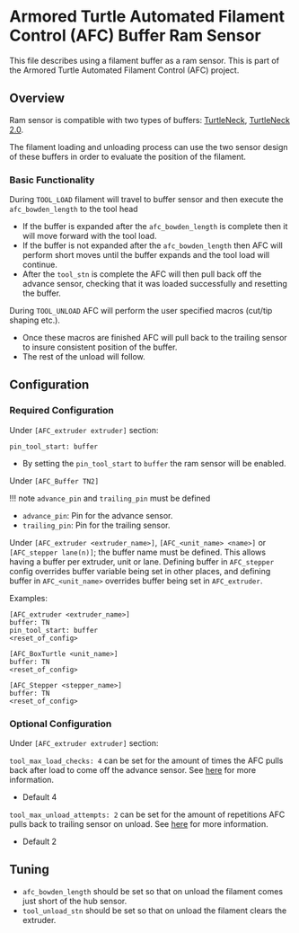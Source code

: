 # Armored Turtle Automated Filament Control (AFC) Buffer Ram Sensor

This file describes using a filament buffer as a ram sensor. This is part of the Armored Turtle Automated Filament
Control (AFC) project.

## Overview

Ram sensor is compatible with two types of buffers: [TurtleNeck](https://github.com/ArmoredTurtle/TurtleNeck), 
[TurtleNeck 2.0](https://github.com/ArmoredTurtle/TurtleNeck2.0).

The filament loading and unloading process can use the two sensor design of these buffers in order to evaluate the 
position of the filament.

### Basic Functionality

During `TOOL_LOAD` filament will travel to buffer sensor and then execute the `afc_bowden_length` to the tool head

- If the buffer is expanded after the `afc_bowden_length` is complete then it will move forward with the tool load.
- If the buffer is not expanded after the `afc_bowden_length` then AFC will perform short moves until the buffer
  expands and the tool load will continue.
- After the `tool_stn` is complete the AFC will then pull back off the advance sensor, checking that it was loaded
  successfully and resetting the buffer.

During `TOOL_UNLOAD` AFC will perform the user specified macros (cut/tip shaping etc.).

- Once these macros are finished AFC will pull back to the trailing sensor to insure consistent position of the
  buffer.
- The rest of the unload will follow.

## Configuration

### Required Configuration

Under `[AFC_extruder extruder]` section:

`pin_tool_start: buffer`

- By setting the `pin_tool_start` to `buffer` the ram sensor will be enabled.

Under `[AFC_Buffer TN2]`

!!! note
    `advance_pin` and `trailing_pin` must be defined

- `advance_pin`: Pin for the advance sensor.
- `trailing_pin`: Pin for the trailing sensor.

Under `[AFC_extruder <extruder_name>]`, `[AFC_<unit_name> <name>]` or `[AFC_stepper lane(n)]`; the buffer name must be
defined. This allows having a buffer per extruder, unit or lane. Defining buffer in `AFC_stepper` config overrides
buffer variable being set in other places, and defining buffer in `AFC_<unit_name>` overrides buffer being set in
`AFC_extruder`.

Examples:

```
[AFC_extruder <extruder_name>]
buffer: TN
pin_tool_start: buffer
<reset_of_config>
```

```
[AFC_BoxTurtle <unit_name>]
buffer: TN
<reset_of_config>
```

```
[AFC_Stepper <stepper_name>]
buffer: TN
<reset_of_config>
```

### Optional Configuration

Under `[AFC_extruder extruder]` section:

`tool_max_load_checks: 4` can be set for the amount of times the AFC pulls back after load to come off the advance
 sensor. See [here](../configuration/AFC_Hardware.cfg.md#afc_buffer-buffer_name-section) for more information.

- Default 4

`tool_max_unload_attempts: 2` can be set for the amount of repetitions AFC pulls back to trailing sensor on unload.
See [here](../configuration/AFC_Hardware.cfg.md#afc_buffer-buffer_name-section) for more information.

- Default 2

## Tuning

- `afc_bowden_length` should be set so that on unload the filament comes just short of the hub sensor.
- `tool_unload_stn` should be set so that on unload the filament clears the extruder.